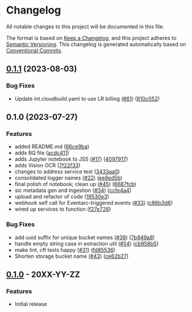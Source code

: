 # Changelog

All notable changes to this project will be documented in this file.

The format is based on
[Keep a Changelog](https://keepachangelog.com/en/1.0.0/),
and this project adheres to
[Semantic Versioning](https://semver.org/spec/v2.0.0.html).
This changelog is generated automatically based on [Conventional Commits](https://www.conventionalcommits.org/en/v1.0.0/).

## [0.1.1](https://github.com/GoogleCloudPlatform/terraform-genai-doc-summarization/compare/v0.1.0...v0.1.1) (2023-08-03)


### Bug Fixes

* Update int.cloudbuild.yaml to use LR billing ([#61](https://github.com/GoogleCloudPlatform/terraform-genai-doc-summarization/issues/61)) ([810c052](https://github.com/GoogleCloudPlatform/terraform-genai-doc-summarization/commit/810c05202f35420616614cef57d7472151918750))

## 0.1.0 (2023-07-27)


### Features

* added README.md ([66ce9ba](https://github.com/GoogleCloudPlatform/terraform-genai-doc-summarization/commit/66ce9ba5457b6278981fe0f5adda865b44e9d93c))
* adds BQ file ([acdc411](https://github.com/GoogleCloudPlatform/terraform-genai-doc-summarization/commit/acdc411c5424cd4e06217db84dcf863dd7b23ec2))
* adds Jupyter notebook to JSS ([#17](https://github.com/GoogleCloudPlatform/terraform-genai-doc-summarization/issues/17)) ([4097917](https://github.com/GoogleCloudPlatform/terraform-genai-doc-summarization/commit/4097917807c6d24d37386c8376078791310486e2))
* adds Vision OCR ([7f22f33](https://github.com/GoogleCloudPlatform/terraform-genai-doc-summarization/commit/7f22f33c3ec4d853f53d99bb7ca048f829fb3a49))
* changes to address service test ([3433aa0](https://github.com/GoogleCloudPlatform/terraform-genai-doc-summarization/commit/3433aa0cbec9c0d3f610c23d3d8d64d179517e76))
* consolidated logger names ([#22](https://github.com/GoogleCloudPlatform/terraform-genai-doc-summarization/issues/22)) ([ee8ed5b](https://github.com/GoogleCloudPlatform/terraform-genai-doc-summarization/commit/ee8ed5b5b0ac4a0389bbb1cf97b3756bbfdb2897))
* final polish of notebook; clean up ([#45](https://github.com/GoogleCloudPlatform/terraform-genai-doc-summarization/issues/45)) ([6687fcb](https://github.com/GoogleCloudPlatform/terraform-genai-doc-summarization/commit/6687fcbf212f0e6b400118ac3c24a468a54c43e2))
* sic metadata gen and ingestion ([#34](https://github.com/GoogleCloudPlatform/terraform-genai-doc-summarization/issues/34)) ([ccfe4a4](https://github.com/GoogleCloudPlatform/terraform-genai-doc-summarization/commit/ccfe4a4b330fd76b22a0f16aa8694d3540c0f341))
* upload and refactor of code ([19530e3](https://github.com/GoogleCloudPlatform/terraform-genai-doc-summarization/commit/19530e3e4875e66a8511e257fe92d826a5de6a45))
* webhook self call for Eventarc-triggered events ([#33](https://github.com/GoogleCloudPlatform/terraform-genai-doc-summarization/issues/33)) ([c86b3d6](https://github.com/GoogleCloudPlatform/terraform-genai-doc-summarization/commit/c86b3d6505ac06fe1b0bfb99d91b7593f3caa39f))
* wired up services to function ([f27e726](https://github.com/GoogleCloudPlatform/terraform-genai-doc-summarization/commit/f27e726dc657b6f1bf43b430c6190628f890b7e8))


### Bug Fixes

* add uuid suffix for unique bucket names ([#39](https://github.com/GoogleCloudPlatform/terraform-genai-doc-summarization/issues/39)) ([7b949a8](https://github.com/GoogleCloudPlatform/terraform-genai-doc-summarization/commit/7b949a8b04bc60b3eff624e6d9726e364317a54e))
* handle empty string case in extraction util ([#54](https://github.com/GoogleCloudPlatform/terraform-genai-doc-summarization/issues/54)) ([cb958b5](https://github.com/GoogleCloudPlatform/terraform-genai-doc-summarization/commit/cb958b5d86ba480d92d49ceb01695fb9f29f9bfc))
* make lint, cft tests happy ([#31](https://github.com/GoogleCloudPlatform/terraform-genai-doc-summarization/issues/31)) ([fd85536](https://github.com/GoogleCloudPlatform/terraform-genai-doc-summarization/commit/fd85536596fee6ae537e21893abd9364a2526033))
* Shorten storage bucket name ([#43](https://github.com/GoogleCloudPlatform/terraform-genai-doc-summarization/issues/43)) ([ce62b27](https://github.com/GoogleCloudPlatform/terraform-genai-doc-summarization/commit/ce62b276a840b56347bb4e119c3e8fda5ea31ec3))

## [0.1.0](https://github.com/terraform-google-modules/terraform-google-gen-ai-document-summarization/releases/tag/v0.1.0) - 20XX-YY-ZZ

### Features

- Initial release

[0.1.0]: https://github.com/terraform-google-modules/terraform-google-gen-ai-document-summarization/releases/tag/v0.1.0
